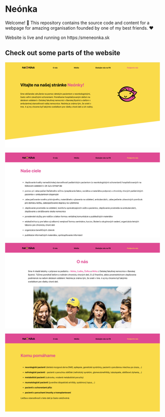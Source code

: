 # Neónka

Welcome! 👋 This repository contains the source code and content for a webpage for amazing organisation founded by one of my best friends. ❤️

Website is live and running on https:/smeneonka.sk

## Check out some parts of the website

![Website](src/assets/readme/img1.png)

![Website](src/assets/readme/img2.png)

![Website](src/assets/readme/img4.png)

![Website](src/assets/readme/img3.png)
